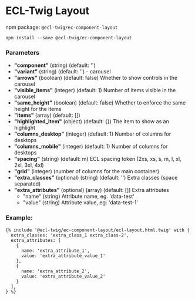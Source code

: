 # ECL-Twig Layout

npm package: `@ecl-twig/ec-component-layout`

```shell
npm install --save @ecl-twig/ec-component-layout
```

### Parameters

- **"component"** (string) (default: '')
- **"variant"** (string) (default: '') - carousel
- **"arrows"** (boolean) (default: false) Whether to show controls in the carousel
- **"visible_items"** (integer) (default: 1) Number of items visible in the carousel
- **"same_height"** (boolean) (default: false) Whether to enforce the same height for the items
- **"items"** (array) (default: [])
- **"highlighted_item"** (object) (default: {}) The item to show as an highlight
- **"columns_desktop"** (integer) (default: 1) Number of columns for desktops
- **"columns_mobile"** (integer) (default: 1) Number of columns for desktops
- **"spacing"** (string) (default: m) ECL spacing token (2xs, xs, s, m, l, xl, 2xl, 3xl, 4xl)
- **"grid"** (integer) (number of columns for the main container)
- **"extra_classes"** (optional) (string) (default: '') Extra classes (space separated)
- **"extra_attributes"** (optional) (array) (default: []) Extra attributes
  - "name" (string) Attribute name, eg. 'data-test'
  - "value" (string) Attribute value, eg: 'data-test-1'

### Example:

<!-- prettier-ignore -->
```twig
{% include '@ecl-twig/ec-component-layout/ecl-layout.html.twig' with { 
  extra_classes: 'extra_class_1 extra_class-2', 
  extra_attributes: [ 
    { 
      name: 'extra_attribute_1', 
      value: 'extra_attribute_value_1' 
    }, 
    { 
      name: 'extra_attribute_2', 
      value: 'extra_attribute_value_2' 
    } 
  ], 
} %}
```
